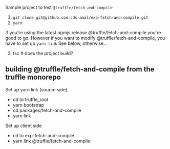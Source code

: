 Sample project to test `@truffle/fetch-and-compile`

1. `git clone git@github.com:cds-amal/exp-fetch-and-compile.git`
1. `yarn`

If you're using the latest npmjs release @truffle/fetch-and-compile you're 
good to go. However if you want to modify @truffle/fetch-and-compile, you 
have to set up `yarn link` See below, otherwise...

3. tsc # does the project build?


## building @truffle/fetch-and-compile from the truffle monorepo

Set up yarn link (source side)

  - cd to truffle_root
  - yarn bootstrap
  - cd packages/fetch-and-compile
  - yarn link

Set up client side
  - cd to exp-fetch-and-compile
  - yarn link @truffle/fetch-and-compile

